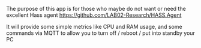 The purpose of this app is for those who maybe do not want or need the excellent Hass agent https://github.com/LAB02-Research/HASS.Agent

It will provide some simple metrics like CPU and RAM usage, and some commands via MQTT to allow you to turn off / reboot / put into standby your PC
